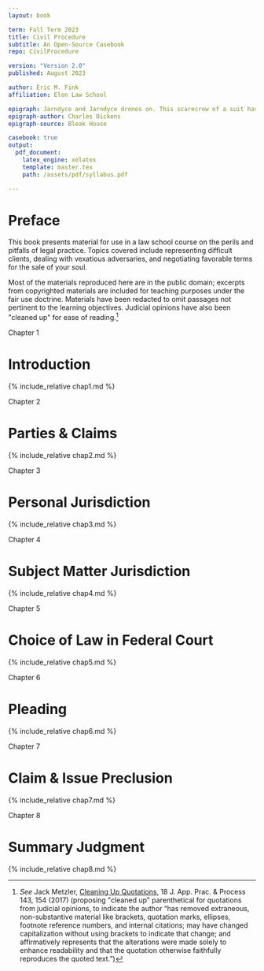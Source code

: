 ```yaml
---
layout: book

term: Fall Term 2023
title: Civil Procedure
subtitle: An Open-Source Casebook
repo: CivilProcedure

version: "Version 2.0"
published: August 2023

author: Eric M. Fink
affiliation: Elon Law School

epigraph: Jarndyce and Jarndyce drones on. This scarecrow of a suit has, in course of time, become so complicated that no man alive knows what it means. The parties to it understand it least, but it has been observed that no two Chancery lawyers can talk about it for five minutes without coming to a total disagreement as to all the premises. Innumerable children have been born into the cause; innumerable young people have married into it; innumerable old people have died out of it. Scores of persons have deliriously found themselves made parties in Jarndyce and Jarndyce without knowing how or why; whole families have inherited legendary hatreds with the suit. The little plaintiff or defendant who was promised a new rocking-horse when Jarndyce and Jarndyce should be settled has grown up, possessed himself of a real horse, and trotted away into the other world. Fair wards of court have faded into mothers and grandmothers; a long procession of Chancellors has come in and gone out; the legion of bills in the suit have been transformed into mere bills of mortality; there are not three Jarndyces left upon the earth perhaps since old Tom Jarndyce in despair blew his brains out at a coffee-house in Chancery Lane; but Jarndyce and Jarndyce still drags its dreary length before the court,  perennially hopeless.
epigraph-author: Charles Dickens
epigraph-source: Bleak House

casebook: true
output:
  pdf_document:
    latex_engine: xelatex
    template: master.tex
    path: /assets/pdf/syllabus.pdf

---
```


<!-- PREFACE -->

<div class="chapter">
<h1 class="frontmatter">Preface</h1>

This book presents material for use in a law school course on the perils and pitfalls of legal practice. Topics covered include representing difficult clients, dealing with vexatious adversaries, and negotiating favorable terms for the sale of your soul.

Most of the materials reproduced here are in the public domain; excerpts from copyrighted materials are included for teaching purposes under the fair use doctrine. Materials have been redacted to omit passages not pertinent to the learning objectives. Judicial opinions have also been "cleaned up" for ease of reading.[^Preface1] 

[^Preface1]: _See_ Jack Metzler, [Cleaning Up Quotations](https://lawrepository.ualr.edu/cgi/viewcontent.cgi?article=1405&context=appellatepracticeprocess), 18 J. App. Prac. & Process 143, 154 (2017) (proposing "cleaned up" parenthetical for quotations from judicial opinions, to indicate the author “has removed extraneous, non-substantive material like brackets, quotation marks, ellipses, footnote reference numbers, and internal citations; may have changed capitalization without using brackets to indicate that change; and affirmatively represents that the alterations were made solely to enhance readability and that the quotation otherwise faithfully reproduces the quoted text.”) 

</div>

<!-- CHAPTER 1 -->
<div class="chapter">
<p class="chapter-number">Chapter 1</p>
<h1>Introduction</h1>
{% include_relative chap1.md %}
</div>

<!-- CHAPTER 2 -->
<div class="chapter">
<p class="chapter-number">Chapter 2</p>
<h1>Parties & Claims</h1>
{% include_relative chap2.md %}
</div>

<!-- CHAPTER 3 -->
<div class="chapter">
<p class="chapter-number">Chapter 3</p>
<h1>Personal Jurisdiction</h1>
{% include_relative chap3.md %}
</div>

<!-- CHAPTER 4 -->
<div class="chapter">
<p class="chapter-number">Chapter 4</p>
<h1>Subject Matter Jurisdiction</h1>
{% include_relative chap4.md %}
</div>

<!-- CHAPTER 5 -->
<div class="chapter">
<p class="chapter-number">Chapter 5</p>
<h1>Choice of Law in Federal Court</h1>
{% include_relative chap5.md %}
</div>

<!-- CHAPTER 6 -->
<div class="chapter">
<p class="chapter-number">Chapter 6</p>
<h1>Pleading</h1>
{% include_relative chap6.md %}
</div>

<!-- CHAPTER 7 -->
<div class="chapter">
<p class="chapter-number">Chapter 7</p>
<h1>Claim & Issue Preclusion</h1>
{% include_relative chap7.md %}
</div>

<!-- CHAPTER 8 -->
<div class="chapter">
<p class="chapter-number">Chapter 8</p>
<h1>Summary Judgment</h1>
{% include_relative chap8.md %}
</div>